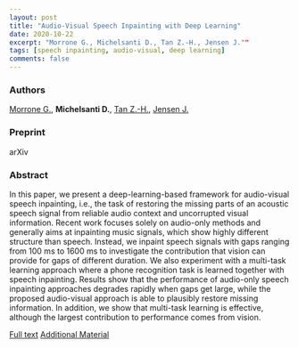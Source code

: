 ```yaml
---
layout: post
title: "Audio-Visual Speech Inpainting with Deep Learning"
date: 2020-10-22
excerpt: "Morrone G., Michelsanti D., Tan Z.-H., Jensen J.""
tags: [speech inpainting, audio-visual, deep learning]
comments: false
---
```


### Authors

[Morrone G.](http://personale.unimore.it/Rubrica/dettaglio/180763), **Michelsanti D.**, [Tan Z.-H.](http://kom.aau.dk/~zt/), [Jensen J.](http://kom.aau.dk/~jje/)

### Preprint

arXiv

### Abstract

In this paper, we present a deep-learning-based framework for audio-visual speech inpainting, i.e., the task of restoring the missing parts of an acoustic speech signal from reliable audio context and uncorrupted visual information. Recent work focuses solely on audio-only methods and generally aims at inpainting music signals, which show highly different structure than speech. Instead, we inpaint speech signals with gaps ranging from 100 ms to 1600 ms to investigate the contribution that vision can provide for gaps of different duration. We also experiment with a multi-task learning approach where a phone recognition task is learned together with speech inpainting. Results show that the performance of audio-only speech inpainting approaches degrades rapidly when gaps get large, while the proposed audio-visual approach is able to plausibly restore missing information. In addition, we show that multi-task learning is effective, although the largest contribution to performance comes from vision.

[Full text](https://arxiv.org/abs/2010.04556)
[Additional Material](https://dr-pato.github.io/audio-visual-speech-inpainting/)

